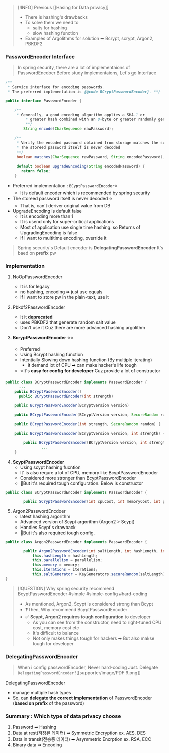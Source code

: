
> [!INFO] Previous [[Hasing for Data privacy]]
> - There is hashing's drawbacks
> - To solve them we need to
> 	- salts for hashing 
> 	- slow hashing function
> - Examples of Argolithms for solution ➡ Bcrypt, scrypt, Argon2, PBKDF2 


### PasswordEncoder Interface

> In spring security, there are a lot of implementaions of PasswordEncdoer 
>Before study implementaions, Let's go Interface 

```java
/**  
 * Service interface for encoding passwords. 
 * The preferred implementation is {@code BCryptPasswordEncoder}. **/

public interface PasswordEncoder {  
  
    /**  
     * Generally, a good encoding algorithm applies a SHA-1 or     
		 * greater hash combined with an 8-byte or greater randomly generated salt.  
		 **/    
		String encode(CharSequence rawPassword);  
  
    /**  
     * Verify the encoded password obtained from storage matches the submitted raw     
     * The storeed password itself is never decoded
     **/
     boolean matches(CharSequence rawPassword, String encodedPassword);  
     
     default boolean upgradeEncoding(String encodedPassword) {  
       return false;  
    }
```

- Preferred implementation : `BCyptPasswordEncoder`⭐
	- It is default encoder which is recommended by spring security
- The storeed password itself is never decoded ⭐
	- That is, can't deriver original value from DB 
- UpgradeEncoding is default false 
	- It is encoding more than 1 
	- It is usend only for super-critical applications 
	- Most of application use single time hashing. so Returns of UpgradingEncoding is false
	- If i want to multitime encoding, override it 



> Spring security's Default encoder is **DelegatingPasswordEncoder** 
> It's baed on **prefix** pw 


### Implementation

1. NoOpPasswordEncoder
	- It is for legacy 
	- no hashing, encoding ➡ just use equals 
	- If i want to store pw in the plain-text, use it 
	  
2. Pbkdf2PasswordEncoder
	- It it **deprecated** 
	- uses PBKDF2 that generate random salt value
	- Don't use it Cuz there are more advanced hashing argolithm
	  
3. **BcryptPasswordEncoder**  ⭐⭐
	- Preferred 
	- Using Bcrypt hashing function
	- Intentially Slowing down hashing function (By multiple iterating)
		- it demand lot of CPU ➡ can make hacker's life tough 
	- ⭐It's **easy for config** **for developer** Cuz provide a lot of constructor 
```java 
public class BCryptPasswordEncoder implements PasswordEncoder {  
	  ... 
    public BCryptPasswordEncoder() 
	  public BCryptPasswordEncoder(int strength) 
  
    public BCryptPasswordEncoder(BCryptVersion version) 
  
    public BCryptPasswordEncoder(BCryptVersion version, SecureRandom random)
  
    public BCryptPasswordEncoder(int strength, SecureRandom random) {  
  
    public BCryptPasswordEncoder(BCryptVersion version, int strength) {  
		
		public BCryptPasswordEncoder(BCryptVersion version, int strength, SecureRandom random) {  
			    ...
    }
```
		  
4. **ScyptPasswordEncoder**
	- Using scypt hashing fucntion 
	- It' is also requre a lot of CPU, memory like BcyptPasswordEncoder
	- Considered more stronger than BcyptPasswordEncoder
	- 💢But it's required tough configuration. Below is constructor
```java 
public class SCryptPasswordEncoder implements PasswordEncoder {

		public SCryptPasswordEncoder(int cpuCost, int memoryCost, int parallelization, int keyLength, int saltLength) {

```
	  
5. Argon2PasswordEncdoer
	- latest hashing argorithm
	- Advanced version of Scypt argorithm (Argon2 > Scypt)
	- Handles Scypt's drawback
	- 💢But it's also required tough config.
```java
public class Argon2PasswordEncoder implements PasswordEncoder {

		public Argon2PasswordEncoder(int saltLength, int hashLength, int parallelism, int memory, int iterations) {  
		    this.hashLength = hashLength;  
		    this.parallelism = parallelism;  
		    this.memory = memory;  
		    this.iterations = iterations;  
		    this.saltGenerator = KeyGenerators.secureRandom(saltLength);  
}
```


>[!QUESTION] Why spring security recommend BcyptPasswordEncoder
> #simple #simple-config #hard-coding
>- As mentioned, Argon2, Scypt is considered strong than Bcypt
>- ❓Then, Why recommend BcyptPasswordEncoder
>- ✅ **Scypt, Argon2 requires tough configuration** to developer 
>	- As you can see from the constructor, need to right-tuned CPU cost, memory cost etc 
>	- It's difficult to balance
>	- Not only makes things tough for hackers ➡ But also makse tough for developer



### DelegatingPasswordEncoder 

> When i config passwordEncoder, Never hard-coding
> Just. Delegate `DelegatingPasswordEncoder` 
![[supporter/image/PDF 9.png]]

DelegatingPasswordEncoder
- manage multiple hash types 
- So, can **delegate the correct implementation** of PasswordEncoder (**based on prefix** of the password)





### Summary : Which type of data privacy choose 

1. Password ➡ Hashing
2. Data at rest(저장된 데이터) ➡ Symmetric Encryption  ex. AES, DES 
3. Data in transit(전송중 데이터) ➡ Asymmetric Encrption   ex. RSA, ECC 
4. Binary data ➡ Encoding


